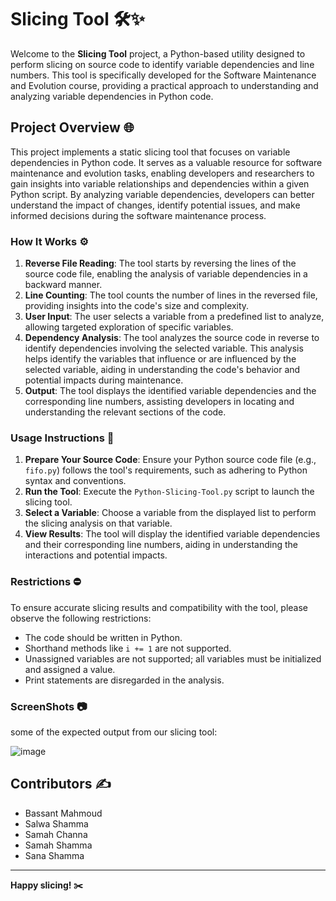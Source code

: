 
# Slicing Tool 🛠️✨

Welcome to the **Slicing Tool** project, a Python-based utility designed to perform slicing on source code to identify variable dependencies and line numbers. This tool is specifically developed for the Software Maintenance and Evolution course, providing a practical approach to understanding and analyzing variable dependencies in Python code.

## Project Overview 🌐

This project implements a static slicing tool that focuses on variable dependencies in Python code. It serves as a valuable resource for software maintenance and evolution tasks, enabling developers and researchers to gain insights into variable relationships and dependencies within a given Python script. By analyzing variable dependencies, developers can better understand the impact of changes, identify potential issues, and make informed decisions during the software maintenance process.

### How It Works ⚙️

1. **Reverse File Reading**: The tool starts by reversing the lines of the source code file, enabling the analysis of variable dependencies in a backward manner.
2. **Line Counting**: The tool counts the number of lines in the reversed file, providing insights into the code's size and complexity.
3. **User Input**: The user selects a variable from a predefined list to analyze, allowing targeted exploration of specific variables.
4. **Dependency Analysis**: The tool analyzes the source code in reverse to identify dependencies involving the selected variable. This analysis helps identify the variables that influence or are influenced by the selected variable, aiding in understanding the code's behavior and potential impacts during maintenance.
5. **Output**: The tool displays the identified variable dependencies and the corresponding line numbers, assisting developers in locating and understanding the relevant sections of the code.

### Usage Instructions 📑

1. **Prepare Your Source Code**: Ensure your Python source code file (e.g., `fifo.py`) follows the tool's requirements, such as adhering to Python syntax and conventions.
2. **Run the Tool**: Execute the `Python-Slicing-Tool.py` script to launch the slicing tool.
3. **Select a Variable**: Choose a variable from the displayed list to perform the slicing analysis on that variable.
4. **View Results**: The tool will display the identified variable dependencies and their corresponding line numbers, aiding in understanding the interactions and potential impacts.

### Restrictions ⛔

To ensure accurate slicing results and compatibility with the tool, please observe the following restrictions:

- The code should be written in Python.
- Shorthand methods like `i += 1` are not supported.
- Unassigned variables are not supported; all variables must be initialized and assigned a value.
- Print statements are disregarded in the analysis.

### ScreenShots 📷

some of the expected output from our slicing tool:

![image](https://github.com/SalwaSh/SE431-Slicing-Technique/assets/97047182/93172b45-1f3a-4aaf-8d9d-6b74bc548171)

## Contributors ✍️

- Bassant Mahmoud
- Salwa Shamma
- Samah Channa 
- Samah Shamma
- Sana Shamma
---

**Happy slicing! ✂️**
